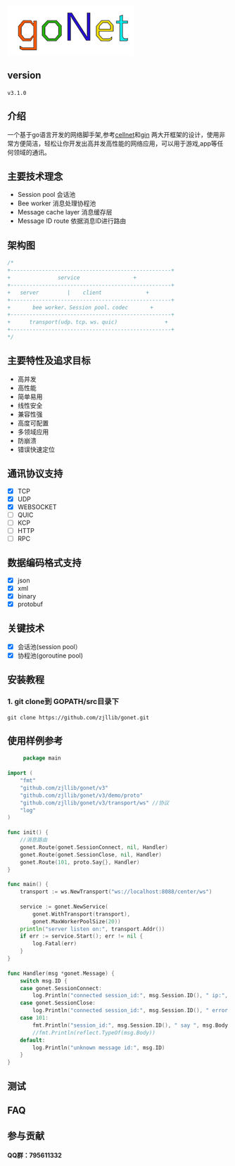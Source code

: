 
![gonetlogo](docs/logo.jpg)
## version
 `v3.1.0`
 
## 介绍
一个基于go语言开发的网络脚手架,参考[cellnet](https://github.com/davyxu/cellnet)和[gin](https://github.com/gin-gonic/gin) 两大开框架的设计，使用非常方便简洁，轻松让你开发出高并发高性能的网络应用，可以用于游戏,app等任何领域的通讯。

## 主要技术理念
- Session pool 会话池
- Bee worker  消息处理协程池
- Message cache layer 消息缓存层
- Message ID route 依据消息ID进行路由

## 架构图
```go
/*
+---------------------------------------------------+
+	            service		            +
+---------------------------------------------------+
+	server	       |	client	            +
+---------------------------------------------------+
+	    bee worker、Session pool、codec	    +
+---------------------------------------------------+
+	   transport(udp、tcp、ws、quic)	            +
+---------------------------------------------------+
*/
```


## 主要特性及追求目标
- 高并发
- 高性能
- 简单易用
- 线性安全
- 兼容性强
- 高度可配置
- 多领域应用
- 防崩溃
- 错误快速定位

## 通讯协议支持
- [x] TCP
- [x] UDP
- [x] WEBSOCKET
- [ ] QUIC
- [ ] KCP
- [ ] HTTP
- [ ] RPC
## 数据编码格式支持
- [x] json
- [x] xml
- [x] binary
- [x] protobuf

## 关键技术
- [x] 会话池(session pool）
- [x] 协程池(goroutine pool)

## 安装教程
### **1.** git clone到 GOPATH/src目录下

```
git clone https://github.com/zjllib/gonet.git
```

## 使用样例参考
```go
     package main

import (
	"fmt"
	"github.com/zjllib/gonet/v3"
	"github.com/zjllib/gonet/v3/demo/proto"
	"github.com/zjllib/gonet/v3/transport/ws" //协议
	"log"
)

func init() {
	//消息路由
	gonet.Route(gonet.SessionConnect, nil, Handler)
	gonet.Route(gonet.SessionClose, nil, Handler)
	gonet.Route(101, proto.Say{}, Handler)
}

func main() {
	transport := ws.NewTransport("ws://localhost:8088/center/ws")

	service := gonet.NewService(
		gonet.WithTransport(transport),
		gonet.MaxWorkerPoolSize(20))
	println("server listen on:", transport.Addr())
	if err := service.Start(); err != nil {
		log.Fatal(err)
	}
}

func Handler(msg *gonet.Message) {
	switch msg.ID {
	case gonet.SessionConnect:
		log.Println("connected session_id:", msg.Session.ID(), " ip:", msg.Session.RemoteAddr().String())
	case gonet.SessionClose:
		log.Println("connected session_id:", msg.Session.ID(), " error:", msg.Body)
	case 101:
		fmt.Println("session_id:", msg.Session.ID(), " say ", msg.Body.(*proto.Say).Content)
		//fmt.Println(reflect.TypeOf(msg.Body))
	default:
		log.Println("unknown message id:", msg.ID)
	}
}


```


## 测试
## FAQ
## 参与贡献
#### QQ群：795611332

